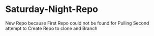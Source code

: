 # Saturday-Night-Repo
New Repo because First Repo could not be found for Pulling
Second attempt to Create Repo to clone and Branch
